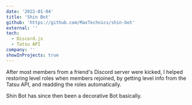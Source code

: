 ```yaml
---
date: '2022-01-04'
title: 'Shin Bot'
github: 'https://github.com/MaxTechnics/shin-bot'
external: ''
tech:
  - Discord.js
  - Tatsu API
company: ''
showInProjects: true
---
```


After most members from a friend's Discord server were kicked, I helped restoring level roles when members rejoined, by getting level info from the Tatsu API, and readding the roles automatically.

Shin Bot has since then been a decorative Bot basically.
